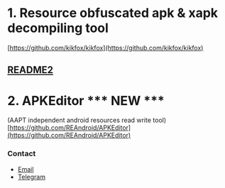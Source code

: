 

# 1. Resource obfuscated apk & xapk decompiling tool
[https://github.com/kikfox/kikfox](https://github.com/kikfox/kikfox)
## [README2](./README2.md)


# 2. APKEditor *** NEW ***
(AAPT independent android resources read write tool)
[https://github.com/REAndroid/APKEditor](https://github.com/REAndroid/APKEditor)



### Contact
* [Email](mailto:thekikfox@gmail.com) 
* [Telegram](https://t.me/kikfox)


